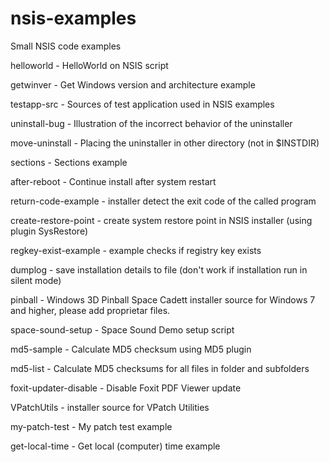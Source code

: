 # nsis-examples
Small NSIS code examples

helloworld - HelloWorld on NSIS script

getwinver - Get Windows version and architecture example

testapp-src - Sources of test application used in NSIS examples

uninstall-bug - Illustration of the incorrect behavior of the uninstaller

move-uninstall - Placing the uninstaller in other directory (not in $INSTDIR)

sections - Sections example

after-reboot - Continue install after system restart

return-code-example - installer detect the exit code of the called program

create-restore-point - create system restore point in NSIS installer (using plugin SysRestore)

regkey-exist-example - example checks if registry key exists

dumplog - save installation details to file (don't work if installation run in silent mode)

pinball - Windows 3D Pinball Space Cadett installer source for Windows 7 and higher, please add proprietar files.

space-sound-setup - Space Sound Demo setup script

md5-sample - Calculate MD5 checksum using MD5 plugin

md5-list - Calculate MD5 checksums for all files in folder and subfolders

foxit-updater-disable - Disable Foxit PDF Viewer update

VPatchUtils - installer source for VPatch Utilities

my-patch-test - My patch test example

get-local-time - Get local (computer) time example